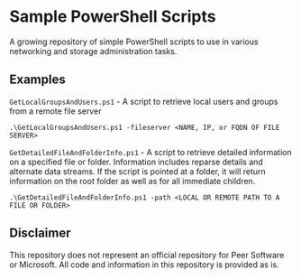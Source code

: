 # Sample PowerShell Scripts

A growing repository of simple PowerShell scripts to use in various networking and storage administration tasks.

## Examples
`GetLocalGroupsAndUsers.ps1` - A script to retrieve local users and groups from a remote file server
```
.\GetLocalGroupsAndUsers.ps1 -fileserver <NAME, IP, or FQDN OF FILE SERVER>
```

`GetDetailedFileAndFolderInfo.ps1` - A script to retrieve detailed information on a specified file or folder. Information includes reparse details and alternate data streams. If the script is pointed at a folder, it will return information on the root folder as well as for all immediate children.
```
.\GetDetailedFileAndFolderInfo.ps1 -path <LOCAL OR REMOTE PATH TO A FILE OR FOLDER>
```


## Disclaimer
This repository does not represent an official repository for Peer Software or Microsoft. All code and information in this repository is provided as is.